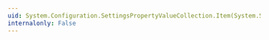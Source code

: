 ```yaml
---
uid: System.Configuration.SettingsPropertyValueCollection.Item(System.String)
internalonly: False
---
```

